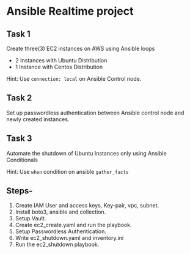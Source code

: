 # Ansible Realtime project

## Task 1

Create three(3) EC2 instances on AWS using Ansible loops
- 2 Instances with Ubuntu Distribution
- 1 Instance with Centos Distribution

Hint: Use `connection: local` on Ansible Control node.

## Task 2

Set up passwordless authentication between Ansible control node and newly created 
instances.

## Task 3

Automate the shutdown of Ubuntu Instances only using Ansible Conditionals

Hint: Use `when` condition on ansible `gather_facts`




## Steps-

1. Create IAM User and access keys, Key-pair, vpc, subnet.
2. Install boto3, ansible and collection.
3. Setup Vault.
4. Create ec2_create.yaml and run the playbook.
5. Setup Passwordless Authentication.
6. Write ec2_shutdown.yaml and inventory.ini
7. Run the ec2_shutdown playbook.





